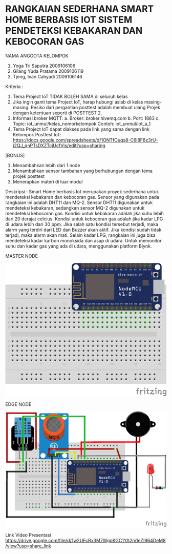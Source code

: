 # RANGKAIAN SEDERHANA SMART HOME BERBASIS IOT SISTEM PENDETEKSI KEBAKARAN DAN KEBOCORAN GAS

NAMA ANGGOTA KELOMPOK 
1. Yoga Tri Saputra 2009106106
2. Gilang Yuda Pratama 2009106119
3. Tjeng, Ivan Cahyadi 2009106146

Kriteria :
1. Tema Project IoT TIDAK BOLEH SAMA di seluruh kelas
2. Jika ingin ganti tema Project IoT, harap hubungi aslab di kelas masing-masing.
Resiko dari pergantian posttest adalah membuat ulang Projek dengan ketentuan seperti di POSTTEST 2.
3. Informasi broker MQTT:
    a. Broker: broker.hivemq.com
    b. Port: 1883
    c. Topic: iot_unmul/kelas_nomorkelompok
        Contoh:  iot_unmul/iot_a_1
4. Tema Project IoT dapat diakses pada link yang sama dengan link Kelompok Posttest IoT:
https://docs.google.com/spreadsheets/d/1ONTfOuqs8-C6l8F8z3rU-j2QJ_qnPTsDXZTcjUcfVjs/edit?usp=sharing


[BONUS]
1. Menambahkan lebih dari 1 node
2. Menambahkan sensor tambahan yang berhubungan dengan tema projek posttest
3. Menerapkan materi di luar modul

Deskripsi :
Smart Home berbasis Iot merupakan proyek sederhana untuk mendeteksi kebakaran dan kebocoran gas. Sensor yang digunakan pada rangkaian ini adalah DHT11 dan MQ-2. Sensor DHT11 digunakan untuk mendeteksi kebakaran, sedangkan sensor MQ-2 digunakan untuk mendeteksi kebocoran gas. Kondisi untuk kebakaran adalah jika suhu lebih dari 20 derajat celcius. Kondisi untuk kebocoran gas adalah jika kadar LPG di udara lebih dari 30 ppm. Jika salah satu kondisi tersebut terjadi, maka alarm yang terdiri dari LED dan Buzzer akan aktif. Jika kondisi sudah tidak terjadi, maka alarm akan mati. Selain kadar LPG, rangkaian ini juga bisa mendeteksi kadar karbon monoksida dan asap di udara. Untuk memonitor suhu dan kadar gas yang ada di udara, menggunakan platform Blynk.


MASTER NODE
<p>
<img src="https://github.com/gil037/posttest3-praktikum-iot-unmul/blob/main/gambar%20board/master_Node.png">
    
EDGE NODE
<p>
<img src="https://github.com/gil037/posttest3-praktikum-iot-unmul/blob/main/gambar%20board/edge_node.png">


Link Video Presentasi https://drive.google.com/file/d/1w2UFcBx3M7WgpKGC1YA2m1eZI964DeM8/view?usp=share_link
